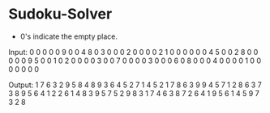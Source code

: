 # Sudoku-Solver

* 0's indicate the empty place.

Input:
0 0 0 0 0 9 0 0 4
8 0 3 0 0 0 2 0 0
0 0 2 1 0 0 0 0 0 
0 4 5 0 0 2 8 0 0
0 0 0 9 5 0 0 1 0 
2 0 0 0 0 3 0 0 7
0 0 0 0 3 0 0 0 6
0 8 0 0 0 4 0 0 0
0 1 0 0 0 0 0 0 0

Output:
1 7 6 3 2 9 5 8 4
8 9 3 6 4 5 2 7 1 
4 5 2 1 7 8 6 3 9 
9 4 5 7 1 2 8 6 3 
7 3 8 9 5 6 4 1 2 
2 6 1 4 8 3 9 5 7 
5 2 9 8 3 1 7 4 6 
3 8 7 2 6 4 1 9 5 
6 1 4 5 9 7 3 2 8 
